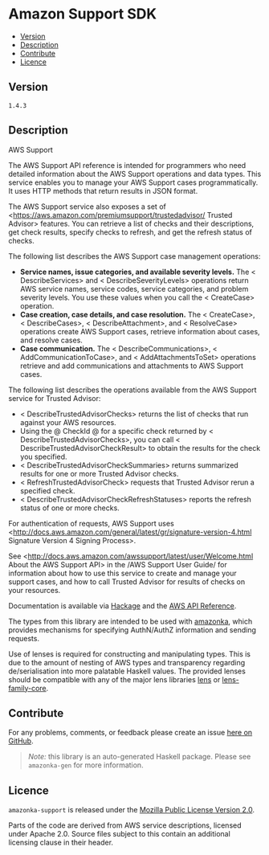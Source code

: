 # Amazon Support SDK

* [Version](#version)
* [Description](#description)
* [Contribute](#contribute)
* [Licence](#licence)


## Version

`1.4.3`


## Description

AWS Support

The AWS Support API reference is intended for programmers who need detailed information about the AWS Support operations and data types. This service enables you to manage your AWS Support cases programmatically. It uses HTTP methods that return results in JSON format.

The AWS Support service also exposes a set of <https://aws.amazon.com/premiumsupport/trustedadvisor/ Trusted Advisor> features. You can retrieve a list of checks and their descriptions, get check results, specify checks to refresh, and get the refresh status of checks.

The following list describes the AWS Support case management operations:

-   __Service names, issue categories, and available severity levels.__ The < DescribeServices> and < DescribeSeverityLevels> operations return AWS service names, service codes, service categories, and problem severity levels. You use these values when you call the < CreateCase> operation.
-   __Case creation, case details, and case resolution.__ The < CreateCase>, < DescribeCases>, < DescribeAttachment>, and < ResolveCase> operations create AWS Support cases, retrieve information about cases, and resolve cases.
-   __Case communication.__ The < DescribeCommunications>, < AddCommunicationToCase>, and < AddAttachmentsToSet> operations retrieve and add communications and attachments to AWS Support cases.

The following list describes the operations available from the AWS Support service for Trusted Advisor:

-   < DescribeTrustedAdvisorChecks> returns the list of checks that run against your AWS resources.
-   Using the 
    @
    CheckId
    @
     for a specific check returned by < DescribeTrustedAdvisorChecks>, you can call < DescribeTrustedAdvisorCheckResult> to obtain the results for the check you specified.
-   < DescribeTrustedAdvisorCheckSummaries> returns summarized results for one or more Trusted Advisor checks.
-   < RefreshTrustedAdvisorCheck> requests that Trusted Advisor rerun a specified check.
-   < DescribeTrustedAdvisorCheckRefreshStatuses> reports the refresh status of one or more checks.

For authentication of requests, AWS Support uses <http://docs.aws.amazon.com/general/latest/gr/signature-version-4.html Signature Version 4 Signing Process>.

See <http://docs.aws.amazon.com/awssupport/latest/user/Welcome.html About the AWS Support API> in the /AWS Support User Guide/ for information about how to use this service to create and manage your support cases, and how to call Trusted Advisor for results of checks on your resources.

Documentation is available via [Hackage](http://hackage.haskell.org/package/amazonka-support)
and the [AWS API Reference](https://aws.amazon.com/documentation/).

The types from this library are intended to be used with [amazonka](http://hackage.haskell.org/package/amazonka),
which provides mechanisms for specifying AuthN/AuthZ information and sending requests.

Use of lenses is required for constructing and manipulating types.
This is due to the amount of nesting of AWS types and transparency regarding
de/serialisation into more palatable Haskell values.
The provided lenses should be compatible with any of the major lens libraries
[lens](http://hackage.haskell.org/package/lens) or [lens-family-core](http://hackage.haskell.org/package/lens-family-core).

## Contribute

For any problems, comments, or feedback please create an issue [here on GitHub](https://github.com/brendanhay/amazonka/issues).

> _Note:_ this library is an auto-generated Haskell package. Please see `amazonka-gen` for more information.


## Licence

`amazonka-support` is released under the [Mozilla Public License Version 2.0](http://www.mozilla.org/MPL/).

Parts of the code are derived from AWS service descriptions, licensed under Apache 2.0.
Source files subject to this contain an additional licensing clause in their header.
